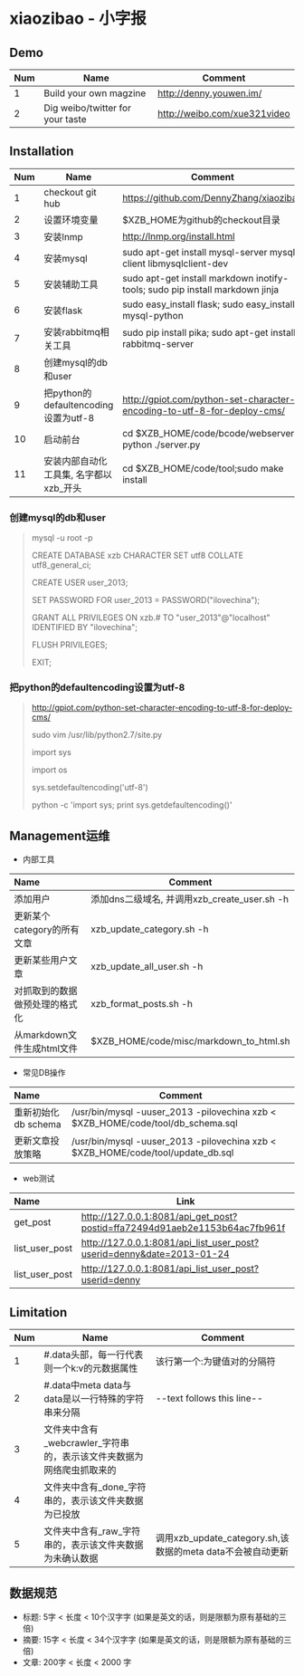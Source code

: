 xiaozibao - 小字报
=========
## Demo
| Num | Name                                   | Comment                                                                      |
|:----|----------------------------------------|------------------------------------------------------------------------------|
|   1 | Build your own magzine                 | http://denny.youwen.im/                                                      |
|   2 | Dig weibo/twitter for your taste       | http://weibo.com/xue321video                                                 |

## Installation
| Num | Name                                   | Comment                                                                      |
|:----|----------------------------------------|------------------------------------------------------------------------------|
|   1 | checkout git hub                       | https://github.com/DennyZhang/xiaozibao                                      |
|   2 | 设置环境变量                           | $XZB_HOME为github的checkout目录                                              |
|   3 | 安装lnmp                               | http://lnmp.org/install.html                                                 |
|   4 | 安装mysql                              | sudo apt-get install mysql-server mysql-client libmysqlclient-dev            |
|   5 | 安装辅助工具                           | sudo apt-get install markdown inotify-tools; sudo pip install markdown jinja |
|   6 | 安装flask                              | sudo easy_install flask; sudo easy_install mysql-python                      |
|   7 | 安装rabbitmq相关工具                   | sudo pip install pika; sudo apt-get install rabbitmq-server                  |
|   8 | 创建mysql的db和user                    |                                                                              |
|   9 | 把python的defaultencoding设置为utf-8   | http://gpiot.com/python-set-character-encoding-to-utf-8-for-deploy-cms/      |
|  10 | 启动前台                               | cd $XZB_HOME/code/bcode/webserver; python ./server.py                        |
|  11 | 安装内部自动化工具集, 名字都以xzb_开头 | cd $XZB_HOME/code/tool;sudo make install                                     |

### 创建mysql的db和user
>  mysql -u root -p
>
>   CREATE DATABASE xzb CHARACTER SET utf8 COLLATE utf8_general_ci;
>
>   CREATE USER user_2013;
>
>   SET PASSWORD FOR user_2013 = PASSWORD("ilovechina");
>
>   GRANT ALL PRIVILEGES ON xzb.# TO "user_2013"@"localhost" IDENTIFIED BY "ilovechina";
>
>   FLUSH PRIVILEGES;
>
>   EXIT;

### 把python的defaultencoding设置为utf-8
>  http://gpiot.com/python-set-character-encoding-to-utf-8-for-deploy-cms/
>  
>  sudo vim /usr/lib/python2.7/site.py
>  
>  import sys
>
>  import os
>
>  sys.setdefaultencoding('utf-8')
>
>  python -c 'import sys; print sys.getdefaultencoding()'

## Management运维
- 内部工具

| Name                           | Comment                                      |
|:--------------------------------|----------------------------------------------|
| 添加用户                       | 添加dns二级域名, 并调用xzb_create_user.sh -h |
| 更新某个category的所有文章     | xzb_update_category.sh -h                    |
| 更新某些用户文章               | xzb_update_all_user.sh -h                    |
| 对抓取到的数据做预处理的格式化 | xzb_format_posts.sh -h                       |
| 从markdown文件生成html文件     | $XZB_HOME/code/misc/markdown_to_html.sh      |

- 常见DB操作

| Name                | Comment                                                                         |
|:---------------------|---------------------------------------------------------------------------------|
| 重新初始化db schema | /usr/bin/mysql -uuser_2013 -pilovechina xzb < $XZB_HOME/code/tool/db_schema.sql |
| 更新文章投放策略    | /usr/bin/mysql -uuser_2013 -pilovechina xzb < $XZB_HOME/code/tool/update_db.sql |

- web测试

| Name           | Link                                                                       |
|:----------------|----------------------------------------------------------------------------|
| get_post       | http://127.0.0.1:8081/api_get_post?postid=ffa72494d91aeb2e1153b64ac7fb961f |
| list_user_post | http://127.0.0.1:8081/api_list_user_post?userid=denny&date=2013-01-24      |
| list_user_post | http://127.0.0.1:8081/api_list_user_post?userid=denny                      |

## Limitation
| Num | Name                                                                 | Comment                                                    |
|:-----|----------------------------------------------------------------------|------------------------------------------------------------|
|   1 | #.data头部，每一行代表则一个k:v的元数据属性                          | 该行第一个:为键值对的分隔符                                |
|   2 | #.data中meta data与data是以一行特殊的字符串来分隔                    | --text follows this line--                                 |
|   3 | 文件夹中含有_webcrawler_字符串的，表示该文件夹数据为网络爬虫抓取来的 |                                                            |
|   4 | 文件夹中含有_done_字符串的，表示该文件夹数据为已投放                 |                                                            |
|   5 | 文件夹中含有_raw_字符串的，表示该文件夹数据为未确认数据              | 调用xzb_update_category.sh,该数据的meta data不会被自动更新 |

## 数据规范

- 标题: 5字 < 长度 < 10个汉字字 (如果是英文的话，则是限额为原有基础的三倍)
- 摘要: 15字 < 长度 < 34个汉字字 (如果是英文的话，则是限额为原有基础的三倍)
- 文章: 200字 < 长度 < 2000 字
